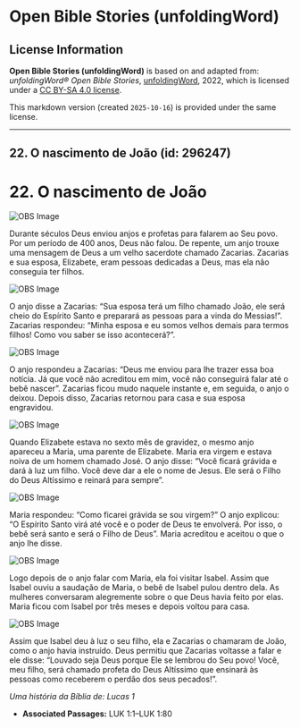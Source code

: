 # Open Bible Stories (unfoldingWord)

## License Information

**Open Bible Stories (unfoldingWord)** is based on and adapted from: _unfoldingWord® Open Bible Stories_, [unfoldingWord](https://unfoldingword.org/utw), 2022, which is licensed under a [CC BY-SA 4.0 license](https://creativecommons.org/licenses/by-sa/4.0/legalcode.en).

This markdown version (created `2025-10-16`) is provided under the same license.



--------------------------------

## 22. O nascimento de João (id: 296247)

22\. O nascimento de João
=========================

![OBS Image](https://cdn.door43.org/obs/jpg/360px/obs-en-22-01.jpg)

Durante séculos Deus enviou anjos e profetas para falarem ao Seu povo. Por um período de 400 anos, Deus não falou. De repente, um anjo trouxe uma mensagem de Deus a um velho sacerdote chamado Zacarias. Zacarias e sua esposa, Elizabete, eram pessoas dedicadas a Deus, mas ela não conseguia ter filhos.

![OBS Image](https://cdn.door43.org/obs/jpg/360px/obs-en-22-02.jpg)

O anjo disse a Zacarias: “Sua esposa terá um filho chamado João, ele será cheio do Espírito Santo e preparará as pessoas para a vinda do Messias!”. Zacarias respondeu: “Minha esposa e eu somos velhos demais para termos filhos! Como vou saber se isso acontecerá?”.

![OBS Image](https://cdn.door43.org/obs/jpg/360px/obs-en-22-03.jpg)

O anjo respondeu a Zacarias: “Deus me enviou para lhe trazer essa boa notícia. Já que você não acreditou em mim, você não conseguirá falar até o bebê nascer”. Zacarias ficou mudo naquele instante e, em seguida, o anjo o deixou. Depois disso, Zacarias retornou para casa e sua esposa engravidou.

![OBS Image](https://cdn.door43.org/obs/jpg/360px/obs-en-22-04.jpg)

Quando Elizabete estava no sexto mês de gravidez, o mesmo anjo apareceu a Maria, uma parente de Elizabete. Maria era virgem e estava noiva de um homem chamado José. O anjo disse: “Você ficará grávida e dará à luz um filho. Você deve dar a ele o nome de Jesus. Ele será o Filho do Deus Altíssimo e reinará para sempre”.

![OBS Image](https://cdn.door43.org/obs/jpg/360px/obs-en-22-05.jpg)

Maria respondeu: “Como ficarei grávida se sou virgem?” O anjo explicou: “O Espírito Santo virá até você e o poder de Deus te envolverá. Por isso, o bebê será santo e será o Filho de Deus”. Maria acreditou e aceitou o que o anjo lhe disse.

![OBS Image](https://cdn.door43.org/obs/jpg/360px/obs-en-22-06.jpg)

Logo depois de o anjo falar com Maria, ela foi visitar Isabel. Assim que Isabel ouviu a saudação de Maria, o bebê de Isabel pulou dentro dela. As mulheres conversaram alegremente sobre o que Deus havia feito por elas. Maria ficou com Isabel por três meses e depois voltou para casa.

![OBS Image](https://cdn.door43.org/obs/jpg/360px/obs-en-22-07.jpg)

Assim que Isabel deu à luz o seu filho, ela e Zacarias o chamaram de João, como o anjo havia instruído. Deus permitiu que Zacarias voltasse a falar e ele disse: “Louvado seja Deus porque Ele se lembrou do Seu povo! Você, meu filho, será chamado profeta do Deus Altíssimo que ensinará às pessoas como receberem o perdão dos seus pecados!”.

*Uma história da Bíblia de: Lucas 1*

* **Associated Passages:** LUK 1:1–LUK 1:80

